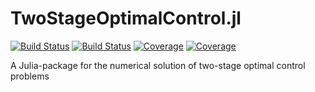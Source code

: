 # TwoStageOptimalControl.jl

[![Build Status](https://travis-ci.com/michaelfreiberger/TwoStageOptimalControl.jl.svg?branch=main)](https://travis-ci.com/michaelfreiberger/TwoStageOptimalControl.jl)
[![Build Status](https://ci.appveyor.com/api/projects/status/github/michaelfreiberger/TwoStageOptimalControl.jl?svg=true)](https://ci.appveyor.com/project/michaelfreiberger/TwoStageOptimalControl-jl)
[![Coverage](https://codecov.io/gh/michaelfreiberger/TwoStageOptimalControl.jl/branch/main/graph/badge.svg)](https://codecov.io/gh/michaelfreiberger/TwoStageOptimalControl.jl)
[![Coverage](https://coveralls.io/repos/github/michaelfreiberger/TwoStageOptimalControl.jl/badge.svg?branch=main)](https://coveralls.io/github/michaelfreiberger/TwoStageOptimalControl.jl?branch=main)

A Julia-package for the numerical solution of two-stage optimal control problems